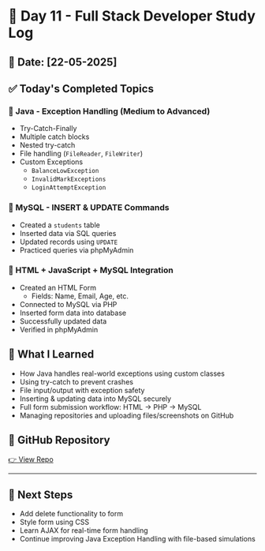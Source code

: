 # 🚀 Day 11 - Full Stack Developer Study Log

## 📅 Date: [22-05-2025]

## ✅ Today's Completed Topics

### 🔸 Java - Exception Handling (Medium to Advanced)
- Try-Catch-Finally
- Multiple catch blocks
- Nested try-catch
- File handling (`FileReader`, `FileWriter`)
- Custom Exceptions
  - `BalanceLowException`
  - `InvalidMarkExceptions`
  - `LoginAttemptException`

### 🔸 MySQL - INSERT & UPDATE Commands
- Created a `students` table
- Inserted data via SQL queries
- Updated records using `UPDATE`
- Practiced queries via phpMyAdmin

### 🔸 HTML + JavaScript + MySQL Integration
- Created an HTML Form
  - Fields: Name, Email, Age, etc.
- Connected to MySQL via PHP
- Inserted form data into database
- Successfully updated data
- Verified in phpMyAdmin

## 🧠 What I Learned
- How Java handles real-world exceptions using custom classes
- Using try-catch to prevent crashes
- File input/output with exception safety
- Inserting & updating data into MySQL securely
- Full form submission workflow: HTML → PHP → MySQL
- Managing repositories and uploading files/screenshots on GitHub

## 🔗 GitHub Repository
[👉 View Repo](https://github.com/your-username/day11-fullstack-)

---

## 📌 Next Steps
- Add delete functionality to form
- Style form using CSS
- Learn AJAX for real-time form handling
- Continue improving Java Exception Handling with file-based simulations

